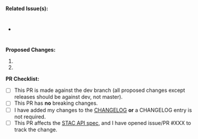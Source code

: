 **Related Issue(s):**
- #

**Proposed Changes:**

1. 
2. 

**PR Checklist:**

- [ ] This PR is made against the dev branch (all proposed changes except releases should be against dev, not master).
- [ ] This PR has **no** breaking changes.
- [ ] I have added my changes to the [CHANGELOG](https://github.com/radiantearth/stac-spec/blob/dev/CHANGELOG.md)
      **or** a CHANGELOG entry is not required.
- [ ] This PR affects the [STAC API spec](https://github.com/radiantearth/stac-api-spec),
      and I have opened issue/PR #XXX to track the change.
